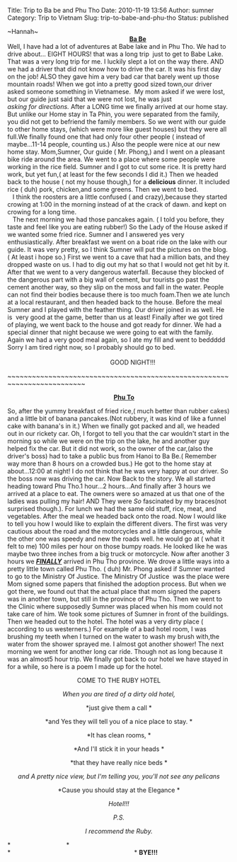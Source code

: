 Title: Trip to Ba be and Phu Tho
Date: 2010-11-19 13:56
Author: sumner
Category: Trip to Vietnam
Slug: trip-to-babe-and-phu-tho
Status: published

\~Hannah\~  
                                                                     
**<u>Ba Be</u>**  
Well, I have had a lot of adventures at Babe lake and in Phu Tho. We had
to drive about... EIGHT HOURS! that was a long trip  just to get to Babe
Lake. That was a very long trip for me. I luckily slept a lot on the way
there. AND we had a driver that did not know how to drive the car. It
was his first day on the job! ALSO they gave him a very bad car that
barely went up those mountain roads! When we got into a pretty good
sized town,our driver asked someone something in Vietnamese.  My mom
asked if we were lost, but our guide just said that we were not lost, he
was just  
*asking for directions.* After a LONG time we finally arrived at our
home stay. But unlike our Home stay in Ta Phin, you were separated from
the family, you did not get to befriend the family members. So we went
with our guide to other home stays, (which were more like guest houses)
but they were all full.We finally found one that had only four other
people ( instead of maybe...11-14 people, counting us.) Also the people
were nice at our new home stay. Mom,Sumner, Our guide ( Mr. Phong,) and
I went on a pleasant bike ride around the area. We went to a place where
some people were working in the rice field. Sumner and I got to cut some
rice. It is pretty hard work, but yet fun,( at least for the few seconds
I did it.) Then we headed back to the house ( not my house though,) for
a **delicious** dinner. It included rice ( duh) pork, chicken,and some
greens. Then we went to bed.  
   I think the roosters are a little confused ( and crazy),because they
started crowing at 1:00 in the morning instead of at the crack of dawn.
and kept on crowing for a long time.  
   The next morning we had those pancakes again. ( I told you before,
they taste and feel like you are eating rubber!) So the Lady of the
House asked if we wanted some fried rice. Sumner and I answered yes very
enthusiastically. After breakfast we went on a boat ride on the lake
with our guide. It was very pretty, so I think Sumner will put the
pictures on the blog. ( At least i hope so.) First we went to a cave
that had a million bats, and they dropped waste on us. I had to dig out
my hat so that I would not get hit by it. After that we went to a very
dangerous waterfall. Because they blocked of the dangerous part with a
big wall of cement, bur tourists go past the cement another way, so they
slip on the moss and fall in the water. People can not find their bodies
because there is too much foam.Then we ate lunch at a local restaurant,
and then headed back to the house. Before the meal Sumner and I played
with the feather thing. Our driver joined in as well. He is  very good
at the game, better than us at least! Finally after we got tired of
playing, we went back to the house and got ready for dinner. We had a
special dinner that night because we were going to eat with the family.
Again we had a very good meal again, so I ate my fill and went to
beddddd Sorry I am tired right now, so I probably should go to bed.  
       
                                                           GOOD NIGHT!!!

\~\~\~\~\~\~\~\~\~\~\~\~\~\~\~\~\~\~\~\~\~\~\~\~\~\~\~\~\~\~\~\~\~\~\~\~\~\~\~\~\~\~\~\~\~\~\~\~\~\~\~\~\~\~\~\~\~\~\~\~\~\~\~\~\~\~\~\~\~\~\~\~\~

                                                             **<u>Phu
To</u>**

So, after the yummy breakfast of fried rice,( much better than rubber
cakes) and a little bit of banana pancakes.(Not rubbery, it was kind of
like a funnel cake with banana's in it.) When we finally got packed and
all, we headed out in our rickety car. Oh, I forgot to tell you that the
car wouldn't start in the morning so while we were on the trip on the
lake, he and another guy helped fix the car. But it did not work, so the
owner of the car,(also the driver's boss) had to take a public bus from
Hanoi to Ba Be.( Remember way more than 8 hours on a crowded bus.) He
got to the home stay at about...12:00 at night! I do not think that he
was very happy at our driver. So the boss now was driving the car. Now
Back to the story. We all started heading toward Phu Tho.1 hour...2
hours...And finally after 3 hours we arrived at a place to eat. The
owners were so amazed at us that one of the ladies was pulling my hair!
AND They were *So* fascinated by my braces(not surprised though.). For
lunch we had the same old stuff, rice, meat, and vegetables. After the
meal we headed back onto the road. Now I would like to tell you how I
would like to explain the different divers. The first was very cautious
about the road and the motorcycles and a little dangerous, while the
other one was speedy and new the roads well. he would go at ( what it
felt to me) 100 miles per hour on those bumpy roads. He looked like he
was maybe two three inches from a big truck or motorcycle. Now after
another 3 hours we <u>***FINALLY***</u> arrived in Phu Tho province. We
drove a little ways into a pretty little town called Phu Tho. ( duh) Mr.
Phong asked if Sumner wanted to go to the Ministry Of Justice. The
Ministry Of Justice  was the place were Mom signed some papers that
finished the adoption process. But when we got there, we found out that
the actual place that mom signed the papers was in another town, but
still in the province of Phu Tho. Then we went to the Clinic where
supposedly Sumner was placed when his mom could not take care of him. We
took some pictures of Sumner in front of the buildings. Then we headed
out to the hotel. The hotel was a very dirty place ( according to us
westerners.) For example of a bad hotel room, I was brushing my teeth
when I turned on the water to wash my brush with,the water from the
shower sprayed me. I almost got another shower! The next morning we went
for another long car ride. Though not as long because it was an almost5
hour trip. We finally got back to our hotel we have stayed in for a
while, so here is a poem I made up for the hotel.

<div style="text-align: center;">

</div>

<div style="text-align: center;">

COME TO THE RUBY HOTEL

</div>

<div style="text-align: center;">

</div>

<div style="text-align: center;">

*When you are tired of a dirty old hotel,*

</div>

<div style="text-align: center;">

*just give them a call *

</div>

<div style="text-align: center;">

*and Yes they will tell you of a nice place to stay. *

</div>

<div style="text-align: center;">

*It has clean rooms, *

</div>

<div style="text-align: center;">

*And I'll stick it in your heads *

</div>

<div style="text-align: center;">

*that they have really nice beds *

</div>

<div style="text-align: center;">

*and A pretty nice view, but I'm telling you, you'll not see any
pelicans*

</div>

<div style="text-align: center;">

*Cause you should stay at the Elegance *

</div>

<div style="text-align: center;">

*Hotel!!!*

</div>

<div style="text-align: center;">

*P.S.*

</div>

<div style="text-align: center;">

*I recommend the Ruby.*

</div>

*                                *  
*       
                                                               *
**BYE!!!**  
                                                     
